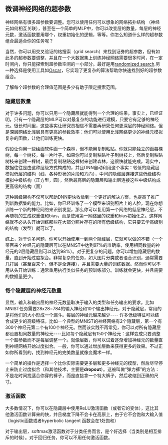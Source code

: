 ## 微调神经网络的超参数

神经网络有很多超参数要调整。您可以使用任何可以想象的网络拓扑结构
（神经元如何相互关联），甚至在一个简单的MLP中，你可以改变层的数量，每层的神经元数，激活函数要用哪个，权重初始化的逻辑，等等。你怎么知道什么样的超参数组合最适合你的任务呢？

当然，你可以用交叉验证的格搜索（grid search）来找到证券的超参数，但有如此多的超参数要调整，并且在一个大数据集上训练神经网络需要很多时间，在一定时间内，你只能探索到超参数空间的一小部分。最好是用[randomized search](http://www.jmlr.org/papers/volume13/bergstra12a/bergstra12a.pdf).另一种选择是使用工具如[Oscar](http://oscar.calldesk.ai/)，它实现了更复杂的算法帮助你快速找到好的超参数组合。

了解每个超参数的合理值范围是多少有助于限定搜索范围。

### 隐藏层数量

对于许多问题，你可以只用一个隐藏层就能得到一个合理的结果。事实上，已经证明，只有一个隐藏层的MLP可以对最复杂的功能进行建模，只要它有足够的神经元。很长时间里，这些事实让研究员相信不需要再研究任何更深层的神经网络。但是深层网络比浅层具有更高的参数效率：他们可以使用比浅网络更少的神经元模拟复杂的函数，让他们训练更快。

假设让你用一些绘画软件画一个森林，但不能用复制粘贴。你就只能独立的画每棵树，每一个树枝，每一片叶子。如果你可以复制粘贴叶子到树枝上，然后复制粘贴树枝来创建一棵树，最后复制粘贴这棵树来创建森林，这很快就能完成。现实中，数据往往是由这种层级方式构成的，并且DNN自动利用这个事实：较低的隐藏层模拟低层的结构（线，各种形状的片段和方向），中间的隐藏层连接这些低级结构模拟中级结构（正方型，圆），然后最高层的隐藏层和输出层连接这些中级结构成更高级的结构（面）

这种层级架构不仅可以帮助DNN更快收敛到一个更好的解决方案，也提高了推广到新数据集的能力。比如，你已经训练了一个模型来识别照片上的人脸，现在你想训练一个新的神经网络来识别发型，那么你可以复用第一个网络的低层神经层，不再随机的生成权重值和bias，而是使用第一网络里的权重和bias初始化之。这样网络就不必从头开始训练那些在大部分照片存在的所有低级结构，它只要去学高级别的结构（发型）就可以了。

综上，对于许多问题，你可以开始使用一到两个隐藏层，它就可以做的不错（一个带百来个神经元的隐藏层可以在MNIST中达到97%的准确率，使用相同数量的神经元的2层隐藏层则可以达到98%）。对于更复杂的问题，你可以增加隐藏层的数量，直到开始过度拟合。非常复杂的任务，如大图片分类或者语音识别，通常需要几打层（甚至百来个，但不是全连接），并且需要大量的训练数据。然而你可以不用从头开始训练：通常重用执行类似任务的预训练部分。训练就会更快，并且需要的数据量更少。

### 每个隐藏层的神经元数量

显然，输入和输出层的神经元数量取决于输入的类型和任务输出的要求。比如MNIST任务需要28x28=784的输入神经和10个输出神经元，对于隐藏层，常用的是将他们的大小形成一个漏斗。每层的神经元越来越少---- 许多低级特征可以结合成更少的高级特征。比如一个典型的MNIST的神经网络有2个隐藏层，第一个有300个神经元第二个有100个神经元。然而该实践不再常见，你可以对所有隐藏层都设置相同数量的神经元----比如每个隐藏层有150个神经元：这样变成只要调整一个超参数而不是每层调整一个。就像层数，你可以试着逐渐增加神经元的数量直到神经网络开始过度拟合。一般，你可以通过增加层数来获得更多的效果。不过正如你所看到的，找到神经元的完美数量就像变魔术一样。

一个简单的操作是选择一个比你实际需要更多层和更多神经元的模型，然后尽早停止来防止过度拟合（和其他技术，主要是**dropout**）。这被叫做“弹力裤”的方法：不是花时间找适合你穿的裤子，而是直接拿一个特大裤子，然后收缩到正确的尺寸。

### 激活函数

大多数情况下，你可以在隐藏层中使用ReLU激活函数（或者它的变体），这比其他激活函数计算来的快，并且梯度下降不会卡在高原上，由于它不会饱和大输入值（logistic函数或者hyperbolic tangent  函数会在1处饱和）

对于输出层，softmax激活函数对于分类任务而言，是个好选择（当类别是相互排斥的时候）。对于回归任务，你可以不用任何激活函数。

